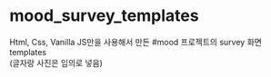 # mood_survey_templates
Html, Css, Vanilla JS만을 사용해서 만든 #mood 프로젝트의 survey 화면 templates<br/>
(글자랑 사진은 임의로 넣음)
